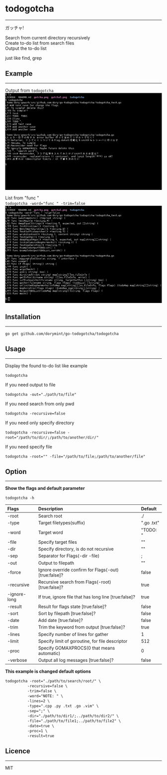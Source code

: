 # todogotcha
---
ガッチャ!  

Search from current directory recursively  
Create to-do list from search files  
Output the to-do list  

just like find, grep

## Example
---
Output from `todogotcha`  
![gotcha](./gotcha.png "gotcha")  

List from "func "  
`todogotcha -word="func " -trim=false`  
![gotcha2](./gotcha2.png "gotcha2")  

## Installation
---
```
go get github.com/dorymint/go-todogotcha/todogotcha
```

## Usage
---
Display the found to-do list like example
```
todogotcha
```

If you need output to file
```
todogotcha -out="./path/to/file"
```

If you need search from only pwd
```
todogotcha -recursive=false
```

If you need only specify directory
```
todogotcha -recursive=false -root="/path/to/dir/;/path/to/another/dir/"
```

If you need specify file
```
todogotcha -root="" -file="/path/to/file;/path/to/another/file"
```

## Option
---
**Show the flags and default parameter**
```
todogotcha -h
```

| Flags | Description | Default |
| :---- | :---------- | :------ |
| -root  | Search root | ./ |
| -type | Target filetypes(suffix) | ".go .txt" |
| -word | Target word | "TODO: " |
| -file | Specify target files | "" |
| -dir | Specify directory, is do not recursive | "" |
| -sep | Separator for Flags(-dir -file) | ; |
| -out | Output to filepath | "" |
| -force | Ignore override confirm for Flags(-out) [true:false]? | false |
| -recursive | Recursive search from Flags(-root) [true:false]? | true |
| -ignore-long | If true, ignore file that has long line [true:false]? | true |
| -result | Result for flags state [true:false]? | false |
| -sort | Sort by filepath [true:false]? | false |
| -date | Add date [true:false]? | false |
| -trim | Trim the keyword from output [true:false]? | true |
| -lines | Specify number of lines for gather | 1 |
| -limit | Specify limit of goroutine, for file descriptor | 512 |
| -proc | Specify GOMAXPROCS(0 that means automatic) | 0 |
| -verbose | Output all log messages [true:false]? | false |

**This example is changed default options**
```
todogotcha -root="./path/to/search/root/" \
          -recursive=false \
          -trim=false \
          -word="NOTE: " \
          -lines=2 \
          -type=".cpp .py .txt .go .vim" \
          -sep=";" \
          -dir="./path/to/dir1/;../path/to/dir2/" \
          -file="./path/to/file1;../path/to/file2" \
          -date=true \
          -proc=1 \
          -result=true
```

## Licence
---
MIT
